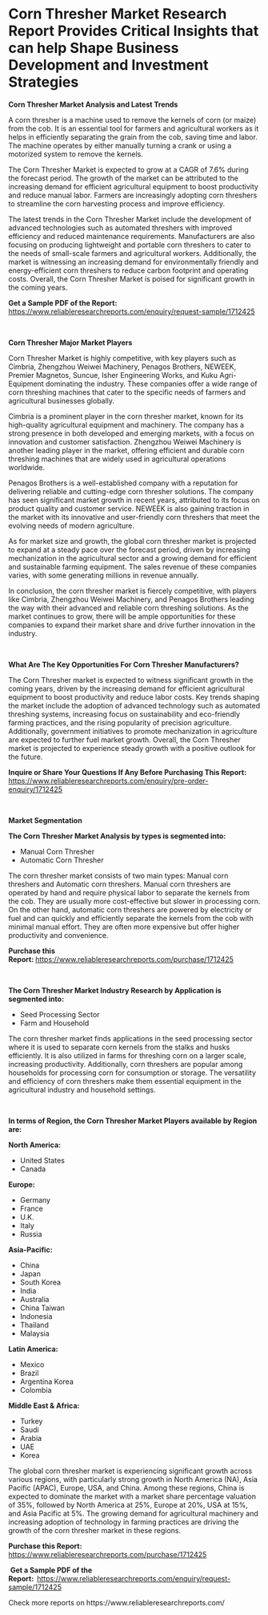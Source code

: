 <p><h1>Corn Thresher Market Research Report Provides Critical Insights that can help Shape Business Development and Investment Strategies</h1></p><p><strong>Corn Thresher Market Analysis and Latest Trends</strong></p>
<p><p>A corn thresher is a machine used to remove the kernels of corn (or maize) from the cob. It is an essential tool for farmers and agricultural workers as it helps in efficiently separating the grain from the cob, saving time and labor. The machine operates by either manually turning a crank or using a motorized system to remove the kernels.</p><p>The Corn Thresher Market is expected to grow at a CAGR of 7.6% during the forecast period. The growth of the market can be attributed to the increasing demand for efficient agricultural equipment to boost productivity and reduce manual labor. Farmers are increasingly adopting corn threshers to streamline the corn harvesting process and improve efficiency.</p><p>The latest trends in the Corn Thresher Market include the development of advanced technologies such as automated threshers with improved efficiency and reduced maintenance requirements. Manufacturers are also focusing on producing lightweight and portable corn threshers to cater to the needs of small-scale farmers and agricultural workers. Additionally, the market is witnessing an increasing demand for environmentally friendly and energy-efficient corn threshers to reduce carbon footprint and operating costs. Overall, the Corn Thresher Market is poised for significant growth in the coming years.</p></p>
<p><strong>Get a Sample PDF of the Report:&nbsp;</strong> <a href="https://www.reliableresearchreports.com/enquiry/request-sample/1712425">https://www.reliableresearchreports.com/enquiry/request-sample/1712425</a></p>
<p>&nbsp;</p>
<p><strong>Corn Thresher Major Market Players</strong></p>
<p><p>Corn Thresher Market is highly competitive, with key players such as Cimbria, Zhengzhou Weiwei Machinery, Penagos Brothers, NEWEEK, Premier Magnetos, Suncue, Isher Engineering Works, and Kuku Agri-Equipment dominating the industry. These companies offer a wide range of corn threshing machines that cater to the specific needs of farmers and agricultural businesses globally.</p><p>Cimbria is a prominent player in the corn thresher market, known for its high-quality agricultural equipment and machinery. The company has a strong presence in both developed and emerging markets, with a focus on innovation and customer satisfaction. Zhengzhou Weiwei Machinery is another leading player in the market, offering efficient and durable corn threshing machines that are widely used in agricultural operations worldwide.</p><p>Penagos Brothers is a well-established company with a reputation for delivering reliable and cutting-edge corn thresher solutions. The company has seen significant market growth in recent years, attributed to its focus on product quality and customer service. NEWEEK is also gaining traction in the market with its innovative and user-friendly corn threshers that meet the evolving needs of modern agriculture.</p><p>As for market size and growth, the global corn thresher market is projected to expand at a steady pace over the forecast period, driven by increasing mechanization in the agricultural sector and a growing demand for efficient and sustainable farming equipment. The sales revenue of these companies varies, with some generating millions in revenue annually.</p><p>In conclusion, the corn thresher market is fiercely competitive, with players like Cimbria, Zhengzhou Weiwei Machinery, and Penagos Brothers leading the way with their advanced and reliable corn threshing solutions. As the market continues to grow, there will be ample opportunities for these companies to expand their market share and drive further innovation in the industry.</p></p>
<p>&nbsp;</p>
<p><strong>What Are The Key Opportunities For Corn Thresher Manufacturers?</strong></p>
<p><p>The Corn Thresher market is expected to witness significant growth in the coming years, driven by the increasing demand for efficient agricultural equipment to boost productivity and reduce labor costs. Key trends shaping the market include the adoption of advanced technology such as automated threshing systems, increasing focus on sustainability and eco-friendly farming practices, and the rising popularity of precision agriculture. Additionally, government initiatives to promote mechanization in agriculture are expected to further fuel market growth. Overall, the Corn Thresher market is projected to experience steady growth with a positive outlook for the future.</p></p>
<p><strong>Inquire or Share Your Questions If Any Before Purchasing This Report:</strong> <a href="https://www.reliableresearchreports.com/enquiry/pre-order-enquiry/1712425">https://www.reliableresearchreports.com/enquiry/pre-order-enquiry/1712425</a></p>
<p>&nbsp;</p>
<p><strong>Market Segmentation</strong></p>
<p><strong>The Corn Thresher Market Analysis by types is segmented into:</strong></p>
<p><ul><li>Manual Corn Thresher</li><li>Automatic Corn Thresher</li></ul></p>
<p><p>The corn thresher market consists of two main types: Manual corn threshers and Automatic corn threshers. Manual corn threshers are operated by hand and require physical labor to separate the kernels from the cob. They are usually more cost-effective but slower in processing corn. On the other hand, automatic corn threshers are powered by electricity or fuel and can quickly and efficiently separate the kernels from the cob with minimal manual effort. They are often more expensive but offer higher productivity and convenience.</p></p>
<p><strong>Purchase this Report:&nbsp;</strong><a href="https://www.reliableresearchreports.com/purchase/1712425">https://www.reliableresearchreports.com/purchase/1712425</a></p>
<p>&nbsp;</p>
<p><strong>The Corn Thresher Market Industry Research by Application is segmented into:</strong></p>
<p><ul><li>Seed Processing Sector</li><li>Farm and Household</li></ul></p>
<p><p>The corn thresher market finds applications in the seed processing sector where it is used to separate corn kernels from the stalks and husks efficiently. It is also utilized in farms for threshing corn on a larger scale, increasing productivity. Additionally, corn threshers are popular among households for processing corn for consumption or storage. The versatility and efficiency of corn threshers make them essential equipment in the agricultural industry and household settings.</p></p>
<p>&nbsp;</p>
<p><strong>In terms of Region, the Corn Thresher Market Players available by Region are:</strong></p>
<p>
    <p> <strong> North America: </strong>
        <ul>
            <li>United States</li>
            <li>Canada</li>
        </ul>
        </p> 
    <p> <strong> Europe: </strong>
        <ul>
            <li>Germany</li>
            <li>France</li>
            <li>U.K.</li>
            <li>Italy</li>
            <li>Russia</li>
        </ul>
        </p> 
    <p> <strong> Asia-Pacific: </strong>
        <ul>
            <li>China</li>
            <li>Japan</li>
            <li>South Korea</li>
            <li>India</li>
            <li>Australia</li>
            <li>China Taiwan</li>
            <li>Indonesia</li>
            <li>Thailand</li>
            <li>Malaysia</li>
        </ul>
        </p> 
    <p> <strong> Latin America: </strong>
        <ul>
            <li>Mexico</li>
            <li>Brazil</li>
            <li>Argentina Korea</li>
            <li>Colombia</li>
        </ul>
        </p> 
    <p> <strong> Middle East & Africa: </strong>
        <ul>
            <li>Turkey</li>
            <li>Saudi</li>
            <li>Arabia</li>
            <li>UAE</li>
            <li>Korea</li>
        </ul>
    </p>
    </p>
<p><p>The global corn thresher market is experiencing significant growth across various regions, with particularly strong growth in North America (NA), Asia Pacific (APAC), Europe, USA, and China. Among these regions, China is expected to dominate the market with a market share percentage valuation of 35%, followed by North America at 25%, Europe at 20%, USA at 15%, and Asia Pacific at 5%. The growing demand for agricultural machinery and increasing adoption of technology in farming practices are driving the growth of the corn thresher market in these regions.</p></p>
<p><strong>Purchase this Report: </strong><a href="https://www.reliableresearchreports.com/purchase/1712425">https://www.reliableresearchreports.com/purchase/1712425</a></p>
<p>&nbsp;<strong>Get a Sample PDF of the Report:&nbsp;&nbsp;</strong><a href="https://www.reliableresearchreports.com/enquiry/request-sample/1712425">https://www.reliableresearchreports.com/enquiry/request-sample/1712425</a></p>
<p><strong></strong></p>
<p>Check more reports on https://www.reliableresearchreports.com/</p>
